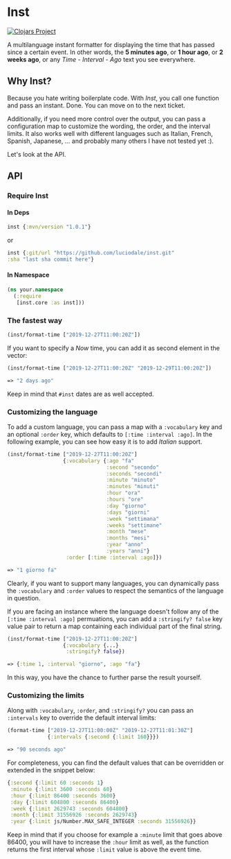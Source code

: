 # Inst
[![Clojars Project](https://img.shields.io/clojars/v/inst.svg)](https://clojars.org/inst)

A multilanguage instant formatter for displaying the time that has passed since a certain event.
In other words, the **5 minutes ago**, or **1 hour ago**, or **2 weeks ago**, or any *Time - Interval - Ago* text you see everywhere.

## Why Inst?
Because you hate writing boilerplate code. With *Inst*, you call one function and pass an instant. Done. You can move on to the next ticket.

Additionally, if you need more control over the output, you can pass a configuration map to customize the wording, the order, and the interval limits. It also works well with different languages such as Italian, French, Spanish, Japanese, ... and probably many others I have not tested yet :).


Let's look at the API.

## API

### Require Inst

#### In Deps

```clojure
inst {:mvn/version "1.0.1"}
```

or

```clojure
inst {:git/url "https://github.com/luciodale/inst.git"
:sha "last sha commit here"}
 ```

#### In Namespace

```clojure
(ns your.namespace
  (:require
   [inst.core :as inst]))
```

### The fastest way

```clojure
(inst/format-time ["2019-12-27T11:00:20Z"])
```

If you want to specify a *Now* time, you can add it as second element in the vector:

```clojure
(inst/format-time ["2019-12-27T11:00:20Z" "2019-12-29T11:00:20Z"])

=> "2 days ago"
```

Keep in mind that `#inst` dates are as well accepted.

### Customizing the language

To add a custom language, you can pass a map with a `:vocabulary` key and an optional `:order` key, which defaults to `[:time :interval :ago]`. In the following example, you can see how easy it is to add *Italian* support.

```clojure
(inst/format-time ["2019-12-27T11:00:20Z"]
                  {:vocabulary {:ago "fa"
                                :second "secondo"
                                :seconds "secondi"
                                :minute "minuto"
                                :minutes "minuti"
                                :hour "ora"
                                :hours "ore"
                                :day "giorno"
                                :days "giorni"
                                :week "settimana"
                                :weeks "settimane"
                                :month "mese"
                                :months "mesi"
                                :year "anno"
                                :years "anni"}
                   :order [:time :interval :ago]})

=> "1 giorno fa"
```

Clearly, if you want to support many languages, you can dynamically pass the `:vocabulary` and `:order` values to respect the semantics of the language in question.

If you are facing an instance where the language doesn't follow any of the `[:time :interval :ago]` permuations, you can add a `:stringify? false` key value pair to return a map containing each individual part of the final string.

```clojure
(inst/format-time ["2019-12-27T11:00:20Z"]
                  {:vocabulary {...}
                   :stringify? false})

=> {:time 1, :interval "giorno", :ago "fa"}
```

In this way, you have the chance to further parse the result yourself.

### Customizing the limits

Along with `:vocabulary`, `:order`, and `:stringify?` you can pass an `:intervals` key to override the default interval limits:

```clojure
(format-time ["2019-12-27T11:00:00Z" "2019-12-27T11:01:30Z"]
             {:intervals {:second {:limit 160}}})

=> "90 seconds ago"
```

For completeness, you can find the default values that can be overridden or extended in the snippet below:

```clojure
{:second {:limit 60 :seconds 1}
 :minute {:limit 3600 :seconds 60}
 :hour {:limit 86400 :seconds 3600}
 :day {:limit 604800 :seconds 86400}
 :week {:limit 2629743 :seconds 604800}
 :month {:limit 31556926 :seconds 2629743}
 :year {:limit js/Number.MAX_SAFE_INTEGER :seconds 31556926}}
```

Keep in mind that if you choose for example a `:minute` limit that goes above 86400, you will have to increase the `:hour` limit as well, as the function returns the first interval whose `:limit` value is above the event time.